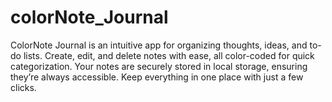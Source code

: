 # colorNote_Journal
ColorNote Journal is an intuitive app for organizing thoughts, ideas, and to-do lists. Create, edit, and delete notes with ease, all color-coded for quick categorization. Your notes are securely stored in local storage, ensuring they’re always accessible. Keep everything in one place with just a few clicks.
